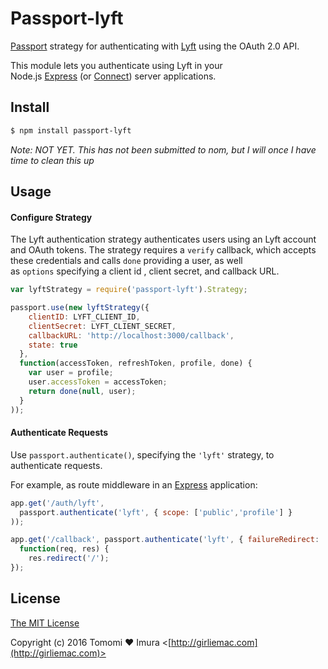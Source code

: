 # Passport-lyft

[Passport](https://github.com/jaredhanson/passport) strategy for authenticating with [Lyft](http://www.lyft.com/) using the OAuth 2.0 API.

This module lets you authenticate using Lyft in your Node.js [Express](http://expressjs.com/) (or [Connect](http://www.senchalabs.org/connect/)) server applications.

## Install

```bash
$ npm install passport-lyft
```



*Note: NOT YET. This has not been submitted to nom, but I will once I have time to clean this up*

## Usage

#### Configure Strategy

The Lyft authentication strategy authenticates users using an Lyft account and OAuth tokens. The strategy requires a `verify` callback, which accepts these credentials and calls `done` providing a user, as well as `options` specifying a client id , client secret, and callback URL.

```javascript
var lyftStrategy = require('passport-lyft').Strategy;

passport.use(new lyftStrategy({
    clientID: LYFT_CLIENT_ID,
    clientSecret: LYFT_CLIENT_SECRET,
    callbackURL: 'http://localhost:3000/callback',
    state: true
  },
  function(accessToken, refreshToken, profile, done) {
    var user = profile;
    user.accessToken = accessToken;
    return done(null, user); 
  }
));
```



#### Authenticate Requests

Use `passport.authenticate()`, specifying the `'lyft'` strategy, to authenticate requests.

For example, as route middleware in an [Express](http://expressjs.com/) application:

```javascript
app.get('/auth/lyft',
  passport.authenticate('lyft', { scope: ['public','profile'] }
));

app.get('/callback', passport.authenticate('lyft', { failureRedirect: '/login' }),
  function(req, res) {
    res.redirect('/');
});
```



## License

[The MIT License](http://opensource.org/licenses/MIT)

Copyright (c) 2016 Tomomi ❤ Imura <[http://girliemac.com](http://girliemac.com)>